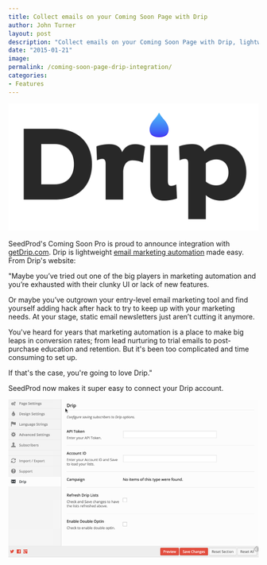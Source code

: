 ```yaml
---
title: Collect emails on your Coming Soon Page with Drip
author: John Turner
layout: post
description: "Collect emails on your Coming Soon Page with Drip, lightweight email marketing automation software."
date: "2015-01-21"
image:
permalink: /coming-soon-page-drip-integration/
categories:
- Features
---
```

<img src="/wp-content/uploads/2015/01/drip-logo.png">

SeedProd's Coming Soon Pro is proud to announce integration with [getDrip.com](http://www,getdrip.com). Drip is lightweight [email marketing automation](http://www,getdrip.com) made easy. From Drip's website:

"Maybe you’ve tried out one of the big players in marketing automation and you’re exhausted with their clunky UI or lack of new features.

Or maybe you’ve outgrown your entry-level email marketing tool and find yourself adding hack after hack to try to keep up with your marketing needs. At your stage, static email newsletters just aren’t cutting it anymore.

You've heard for years that marketing automation is a place to make big leaps in conversion rates; from lead nurturing to trial emails to post-purchase education and retention. But it's been too complicated and time consuming to set up.

If that's the case, you're going to love Drip."

SeedProd now makes it super easy to connect your Drip account.

<img src="/wp-content/uploads/2015/01/drip-integration-screenshot.png" alt="Coming Soon Page with Email Marketing Automation" title="Coming Soon Page with Email Marketing Automation">
